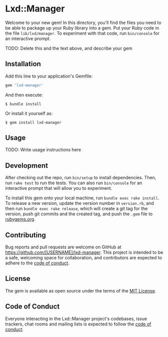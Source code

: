 # Lxd::Manager

Welcome to your new gem! In this directory, you'll find the files you need to be able to package up your Ruby library into a gem. Put your Ruby code in the file `lib/lxd/manager`. To experiment with that code, run `bin/console` for an interactive prompt.

TODO: Delete this and the text above, and describe your gem

## Installation

Add this line to your application's Gemfile:

```ruby
gem 'lxd-manager'
```

And then execute:

    $ bundle install

Or install it yourself as:

    $ gem install lxd-manager

## Usage

TODO: Write usage instructions here

## Development

After checking out the repo, run `bin/setup` to install dependencies. Then, run `rake test` to run the tests. You can also run `bin/console` for an interactive prompt that will allow you to experiment.

To install this gem onto your local machine, run `bundle exec rake install`. To release a new version, update the version number in `version.rb`, and then run `bundle exec rake release`, which will create a git tag for the version, push git commits and the created tag, and push the `.gem` file to [rubygems.org](https://rubygems.org).

## Contributing

Bug reports and pull requests are welcome on GitHub at https://github.com/[USERNAME]/lxd-manager. This project is intended to be a safe, welcoming space for collaboration, and contributors are expected to adhere to the [code of conduct](https://github.com/[USERNAME]/lxd-manager/blob/master/CODE_OF_CONDUCT.md).

## License

The gem is available as open source under the terms of the [MIT License](https://opensource.org/licenses/MIT).

## Code of Conduct

Everyone interacting in the Lxd::Manager project's codebases, issue trackers, chat rooms and mailing lists is expected to follow the [code of conduct](https://github.com/[USERNAME]/lxd-manager/blob/master/CODE_OF_CONDUCT.md).
